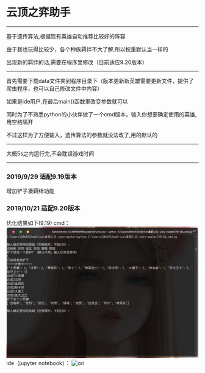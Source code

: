 # 云顶之弈助手
---
基于遗传算法,根据现有英雄自动推荐比较好的阵容

由于我也玩得比较少，各个种族羁绊不大了解,所以权重默认当一样的


出现新的羁绊的话,需要在程序里修改（目前适应9.20版本）

---
首先需要下载data文件夹到程序目录下（版本更新新英雄需要更新文件，提供了爬虫程序，也可以自己修改文件中内容）

如果是ide用户,在最后main()函数里改变参数就可以

同时为了不熟悉python的小伙伴做了一个cmd版本，输入你想要确定使用的英雄,用空格隔开

不过这样为了方便输入，遗传算法的参数就没法改了,用的默认的

---
大概5s之内运行完,不会耽误游戏时间

---
### 2019/9/29 适配9.19版本
增加铲子凑羁绊功能

### 2019/10/21 适配9.20版本

优化结果如下(9.19)
cmd：
![ori](https://raw.githubusercontent.com/rygtx/LOL-ydzy/master/figure/figure_cmd_s5.png)
ide（jupyter notebook）：
![ori](https://raw.githubusercontent.com/zzzzzzhang/LOL-ydzy/master/figure/figure_ide.png)
